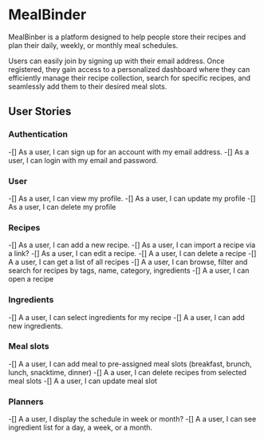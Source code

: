 # MealBinder

MealBinber is a platform designed to help people store their recipes and plan their daily, weekly, or monthly meal schedules.

Users can easily join by signing up with their email address. Once registered, they gain access to a personalized dashboard where they can efficiently manage their recipe collection, search for specific recipes, and seamlessly add them to their desired meal slots.

## User Stories

### Authentication

-[] As a user, I can sign up for an account with my email address.
-[] As a user, I can login with my email and password.

### User

-[] As a user, I can view my profile.
-[] As a user, I can update my profile
-[] As a user, I can delete my profile

### Recipes

-[] As a user, I can add a new recipe.
-[] As a user, I can import a recipe via a link?
-[] As a user, I can edit a recipe.
-[] A a user, I can delete a recipe
-[] A a user, I can get a list of all recipes
-[] A a user, I can browse, filter and search for recipes by tags, name, category, ingredients
-[] A a user, I can open a recipe

### Ingredients

-[] A a user, I can select ingredients for my recipe
-[] A a user, I can add new ingredients.

### Meal slots

-[] A a user, I can add meal to pre-assigned meal slots (breakfast, brunch, lunch, snacktime, dinner)
-[] A a user, I can delete recipes from selected meal slots
-[] A a user, I can update meal slot

### Planners

-[] A a user, I display the schedule in week or month?
-[] A a user, I can see ingredient list for a day, a week, or a month.
